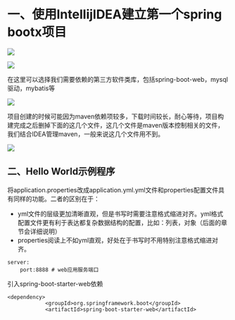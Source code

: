 # 一、使用IntellijlDEA建立第一个spring bootx项目

![](https://camo.githubusercontent.com/c56bae0ef56e521425f394192a245ca69469c2e419217ad7fbeb5460750af677/68747470733a2f2f63646e2e6a7364656c6976722e6e65742f67682f6b7269736c696e7a68616f2f494d47636c6f75642f696d672f2f32303230303431343134323134352e706e67)

![](https://camo.githubusercontent.com/97ab956e1decdd809f2ef5204b23e538aed2b24572c482e967931026a6061fce/68747470733a2f2f63646e2e6a7364656c6976722e6e65742f67682f6b7269736c696e7a68616f2f494d47636c6f75642f696d672f2f32303230303431343134323334352e706e67)

在这里可以选择我们需要依赖的第三方软件类库，包括spring-boot-web，mysql驱动，mybatis等

![](https://camo.githubusercontent.com/d15636b917b6105689230e38aae08c6628e7f3a8b7e47d8e49a68fff8228d8fa/68747470733a2f2f63646e2e6a7364656c6976722e6e65742f67682f6b7269736c696e7a68616f2f494d47636c6f75642f696d672f2f32303230303431343134323533312e706e67)

项目创建的时候可能因为maven依赖项较多，下载时间较长，耐心等待，项目构建完成之后删掉下面的这几个文件，这几个文件是maven版本控制相关的文件，我们结合IDEA管理maven，一般来说这几个文件用不到。

![](https://camo.githubusercontent.com/295e405fbcee9a8fec423be392d479520929cae223874493a7d74f646b5c1c82/68747470733a2f2f63646e2e6a7364656c6976722e6e65742f67682f6b7269736c696e7a68616f2f494d47636c6f75642f696d672f2f32303230303431343134333032372e706e67)

## 二、Hello World示例程序

将application.properties改成application.yml.yml文件和properties配置文件具有同样的功能。二者的区别在于：

- yml文件的层级更加清晰直观，但是书写时需要注意格式缩进对齐。yml格式配置文件更有利于表达都复杂数据结构的配置，比如：列表，对象（后面的章节会详细说明）
- properties阅读上不如yml直观，好处在于书写时不用特别注意格式缩进对齐。

```shell
server:
	port:8888 # web应用服务端口
```

引入spring-boot-starter-web依赖

```shell
<dependency>
			<groupId>org.springframework.boot</groupId>
			<artifactId>spring-boot-starter-web</artifactId>
```

